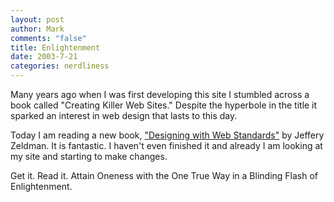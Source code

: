 ```yaml
--- 
layout: post
author: Mark
comments: "false"
title: Enlightenment
date: 2003-7-21
categories: nerdliness
---
```

Many years ago when I was first developing this site I stumbled across a book called "Creating Killer Web Sites." Despite the hyperbole in the title it sparked an interest in web design that lasts to this day.

Today I am reading a new book, <a href="http://www.zeldman.com/dwws/" target="_blank">"Designing with Web Standards"</a> by Jeffery Zeldman. It is fantastic. I haven't even finished it and already I am looking at my site and starting to make changes.

Get it. Read it. Attain Oneness with the One True Way in a Blinding Flash of Enlightenment.
